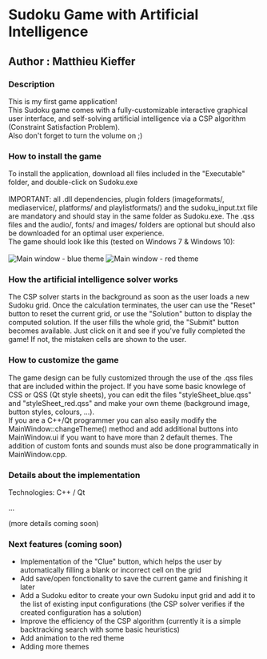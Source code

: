 
# Sudoku Game with Artificial Intelligence
## Author : Matthieu Kieffer

### Description
This is my first game application!<br/> 
This Sudoku game comes with a fully-customizable interactive graphical user interface, and self-solving artificial intelligence via a CSP algorithm (Constraint Satisfaction Problem).<br/>
Also don't forget to turn the volume on ;)

### How to install the game
To install the application, download all files included in the "Executable" folder, and double-click on Sudoku.exe<br/><br/>
IMPORTANT: all .dll dependencies, plugin folders (imageformats/, mediaservice/, platforms/ and playlistformats/) and the sudoku_input.txt file are mandatory and should stay in the same folder as Sudoku.exe. The .qss files and the audio/, fonts/ and images/ folders are optional but should also be downloaded for an optimal user experience.<br/>
The game should look like this (tested on Windows 7 & Windows 10):
<br/><br/>
![Main window - blue theme](https://user-images.githubusercontent.com/25090342/30785561-c9d811cc-a168-11e7-975a-f9d89324bdbd.PNG "Main window - blue theme")
![Main window - red theme](https://user-images.githubusercontent.com/25090342/30785562-c9d82ce8-a168-11e7-9cab-b1e1443f13ab.PNG "Main window - red theme")

### How the artificial intelligence solver works
The CSP solver starts in the background as soon as the user loads a new Sudoku grid. Once the calculation terminates, the user can use the "Reset" button to reset the current grid, or use the "Solution" button to display the computed solution. If the user fills the whole grid, the "Submit" button becomes available. Just click on it and see if you've fully completed the game! If not, the mistaken cells are shown to the user.

### How to customize the game
The game design can be fully customized through the use of the .qss files that are included within the project.
If you have some basic knowlege of CSS or QSS (Qt style sheets), you can edit the files "styleSheet_blue.qss" and "styleSheet_red.qss" and make your own theme (background image, button styles, colours, ...).<br/>
If you are a C++/Qt programmer you can also easily modify the MainWindow::changeTheme() method and add additional buttons into MainWindow.ui if you want to have more than 2 default themes. The addition of custom fonts and sounds must also be done programmatically in MainWindow.cpp.

### Details about the implementation
Technologies: C++ / Qt

...

(more details coming soon)

### Next features (coming soon)
- Implementation of the "Clue" button, which helps the user by automatically filling a blank or incorrect cell on the grid<br/>
- Add save/open fonctionality to save the current game and finishing it later
- Add a Sudoku editor to create your own Sudoku input grid and add it to the list of existing input configurations (the CSP solver verifies if the created configuration has a solution) 
- Improve the efficiency of the CSP algorithm (currently it is a simple backtracking search with some basic heuristics)
- Add animation to the red theme
- Adding more themes
